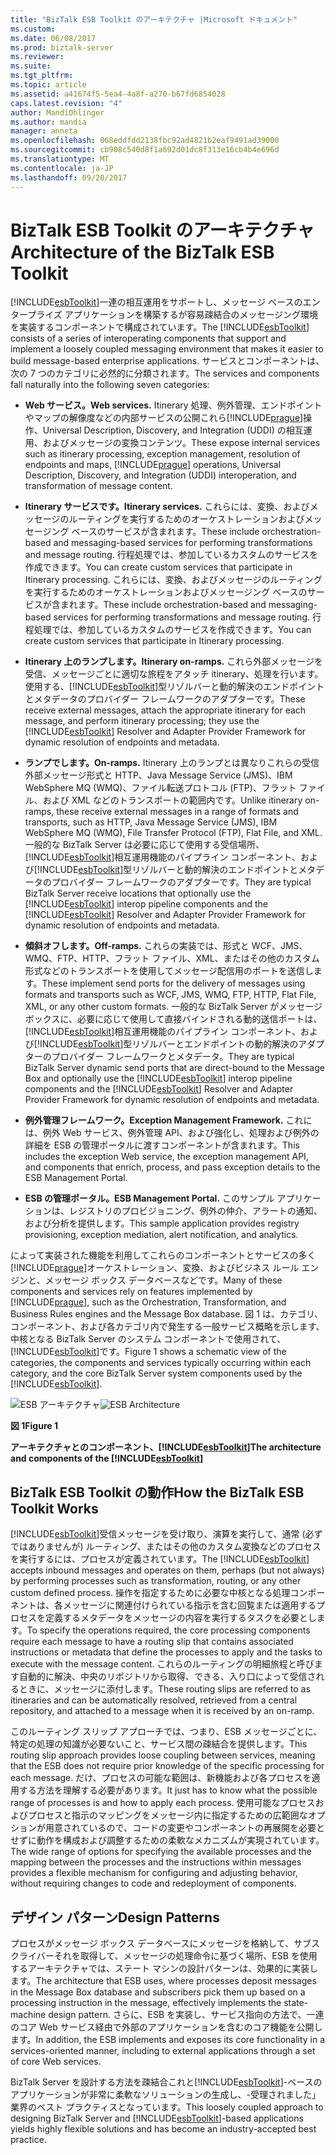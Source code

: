 ```yaml
---
title: "BizTalk ESB Toolkit のアーキテクチャ |Microsoft ドキュメント"
ms.custom: 
ms.date: 06/08/2017
ms.prod: biztalk-server
ms.reviewer: 
ms.suite: 
ms.tgt_pltfrm: 
ms.topic: article
ms.assetid: a41674f5-5ea4-4a8f-a270-b67fd6854028
caps.latest.revision: "4"
author: MandiOhlinger
ms.author: mandia
manager: anneta
ms.openlocfilehash: 068eddfdd2138fbc92ad4821b2eaf9491ad39000
ms.sourcegitcommit: cb908c540d8f1a692d01dc8f313e16cb4b4e696d
ms.translationtype: MT
ms.contentlocale: ja-JP
ms.lasthandoff: 09/20/2017
---
```

# <a name="architecture-of-the-biztalk-esb-toolkit"></a><span data-ttu-id="c9a92-102">BizTalk ESB Toolkit のアーキテクチャ</span><span class="sxs-lookup"><span data-stu-id="c9a92-102">Architecture of the BizTalk ESB Toolkit</span></span>
<span data-ttu-id="c9a92-103">[!INCLUDE[esbToolkit](../includes/esbtoolkit-md.md)]一連の相互運用をサポートし、メッセージ ベースのエンタープライズ アプリケーションを構築するが容易疎結合のメッセージング環境を実装するコンポーネントで構成されています。</span><span class="sxs-lookup"><span data-stu-id="c9a92-103">The [!INCLUDE[esbToolkit](../includes/esbtoolkit-md.md)] consists of a series of interoperating components that support and implement a loosely coupled messaging environment that makes it easier to build message-based enterprise applications.</span></span> <span data-ttu-id="c9a92-104">サービスとコンポーネントは、次の 7 つのカテゴリに必然的に分類されます。</span><span class="sxs-lookup"><span data-stu-id="c9a92-104">The services and components fall naturally into the following seven categories:</span></span>  
  
-   <span data-ttu-id="c9a92-105">**Web サービス。**</span><span class="sxs-lookup"><span data-stu-id="c9a92-105">**Web services.**</span></span> <span data-ttu-id="c9a92-106">Itinerary 処理、例外管理、エンドポイントやマップの解像度などの内部サービスの公開これら[!INCLUDE[prague](../includes/prague-md.md)]操作、Universal Description, Discovery, and Integration (UDDI) の相互運用、およびメッセージの変換コンテンツ。</span><span class="sxs-lookup"><span data-stu-id="c9a92-106">These expose internal services such as itinerary processing, exception management, resolution of endpoints and maps, [!INCLUDE[prague](../includes/prague-md.md)] operations, Universal Description, Discovery, and Integration (UDDI) interoperation, and transformation of message content.</span></span>  
  
-   <span data-ttu-id="c9a92-107">**Itinerary サービスです。**</span><span class="sxs-lookup"><span data-stu-id="c9a92-107">**Itinerary services.**</span></span> <span data-ttu-id="c9a92-108">これらには、変換、およびメッセージのルーティングを実行するためのオーケストレーションおよびメッセージング ベースのサービスが含まれます。</span><span class="sxs-lookup"><span data-stu-id="c9a92-108">These include orchestration-based and messaging-based services for performing transformations and message routing.</span></span> <span data-ttu-id="c9a92-109">行程処理では、参加しているカスタムのサービスを作成できます。</span><span class="sxs-lookup"><span data-stu-id="c9a92-109">You can create custom services that participate in Itinerary processing.</span></span> <span data-ttu-id="c9a92-110">これらには、変換、およびメッセージのルーティングを実行するためのオーケストレーションおよびメッセージング ベースのサービスが含まれます。</span><span class="sxs-lookup"><span data-stu-id="c9a92-110">These include orchestration-based and messaging-based services for performing transformations and message routing.</span></span> <span data-ttu-id="c9a92-111">行程処理では、参加しているカスタムのサービスを作成できます。</span><span class="sxs-lookup"><span data-stu-id="c9a92-111">You can create custom services that participate in Itinerary processing.</span></span>  
  
-   <span data-ttu-id="c9a92-112">**Itinerary 上のランプします。**</span><span class="sxs-lookup"><span data-stu-id="c9a92-112">**Itinerary on-ramps.**</span></span> <span data-ttu-id="c9a92-113">これら外部メッセージを受信、メッセージごとに適切な旅程をアタッチ itinerary、処理を行います。使用する、[!INCLUDE[esbToolkit](../includes/esbtoolkit-md.md)]型リゾルバーと動的解決のエンドポイントとメタデータのプロバイダー フレームワークのアダプターです。</span><span class="sxs-lookup"><span data-stu-id="c9a92-113">These receive external messages, attach the appropriate itinerary for each message, and perform itinerary processing; they use the [!INCLUDE[esbToolkit](../includes/esbtoolkit-md.md)] Resolver and Adapter Provider Framework for dynamic resolution of endpoints and metadata.</span></span>  
  
-   <span data-ttu-id="c9a92-114">**ランプでします。**</span><span class="sxs-lookup"><span data-stu-id="c9a92-114">**On-ramps.**</span></span> <span data-ttu-id="c9a92-115">Itinerary 上のランプとは異なりこれらの受信外部メッセージ形式と HTTP、Java Message Service (JMS)、IBM WebSphere MQ (WMQ)、ファイル転送プロトコル (FTP)、フラット ファイル、および XML などのトランスポートの範囲内です。</span><span class="sxs-lookup"><span data-stu-id="c9a92-115">Unlike itinerary on-ramps, these receive external messages in a range of formats and transports, such as HTTP, Java Message Service (JMS), IBM WebSphere MQ (WMQ), File Transfer Protocol (FTP), Flat File, and XML.</span></span> <span data-ttu-id="c9a92-116">一般的な BizTalk Server は必要に応じて使用する受信場所、[!INCLUDE[esbToolkit](../includes/esbtoolkit-md.md)]相互運用機能のパイプライン コンポーネント、および[!INCLUDE[esbToolkit](../includes/esbtoolkit-md.md)]型リゾルバーと動的解決のエンドポイントとメタデータのプロバイダー フレームワークのアダプターです。</span><span class="sxs-lookup"><span data-stu-id="c9a92-116">They are typical BizTalk Server receive locations that optionally use the [!INCLUDE[esbToolkit](../includes/esbtoolkit-md.md)] interop pipeline components and the [!INCLUDE[esbToolkit](../includes/esbtoolkit-md.md)] Resolver and Adapter Provider Framework for dynamic resolution of endpoints and metadata.</span></span>  
  
-   <span data-ttu-id="c9a92-117">**傾斜オフします。**</span><span class="sxs-lookup"><span data-stu-id="c9a92-117">**Off-ramps.**</span></span> <span data-ttu-id="c9a92-118">これらの実装では、形式と WCF、JMS、WMQ、FTP、HTTP、フラット ファイル、XML、またはその他のカスタム形式などのトランスポートを使用してメッセージ配信用のポートを送信します。</span><span class="sxs-lookup"><span data-stu-id="c9a92-118">These implement send ports for the delivery of messages using formats and transports such as WCF, JMS, WMQ, FTP, HTTP, Flat File, XML, or any other custom formats.</span></span> <span data-ttu-id="c9a92-119">一般的な BizTalk Server がメッセージ ボックスに、必要に応じて使用して直接バインドされる動的送信ポートは、[!INCLUDE[esbToolkit](../includes/esbtoolkit-md.md)]相互運用機能のパイプライン コンポーネント、および[!INCLUDE[esbToolkit](../includes/esbtoolkit-md.md)]型リゾルバーとエンドポイントの動的解決のアダプターのプロバイダー フレームワークとメタデータ。</span><span class="sxs-lookup"><span data-stu-id="c9a92-119">They are typical BizTalk Server dynamic send ports that are direct-bound to the Message Box and optionally use the [!INCLUDE[esbToolkit](../includes/esbtoolkit-md.md)] interop pipeline components and the [!INCLUDE[esbToolkit](../includes/esbtoolkit-md.md)] Resolver and Adapter Provider Framework for dynamic resolution of endpoints and metadata.</span></span>  
  
-   <span data-ttu-id="c9a92-120">**例外管理フレームワーク。**</span><span class="sxs-lookup"><span data-stu-id="c9a92-120">**Exception Management Framework.**</span></span> <span data-ttu-id="c9a92-121">これには、例外 Web サービス、例外管理 API、および強化し、処理および例外の詳細を ESB の管理ポータルに渡すコンポーネントが含まれます。</span><span class="sxs-lookup"><span data-stu-id="c9a92-121">This includes the exception Web service, the exception management API, and components that enrich, process, and pass exception details to the ESB Management Portal.</span></span>  
  
-   <span data-ttu-id="c9a92-122">**ESB の管理ポータル。**</span><span class="sxs-lookup"><span data-stu-id="c9a92-122">**ESB Management Portal.**</span></span> <span data-ttu-id="c9a92-123">このサンプル アプリケーションは、レジストリのプロビジョニング、例外の仲介、アラートの通知、および分析を提供します。</span><span class="sxs-lookup"><span data-stu-id="c9a92-123">This sample application provides registry provisioning, exception mediation, alert notification, and analytics.</span></span>  
  
 <span data-ttu-id="c9a92-124">によって実装された機能を利用してこれらのコンポーネントとサービスの多く[!INCLUDE[prague](../includes/prague-md.md)]オーケストレーション、変換、およびビジネス ルール エンジンと、メッセージ ボックス データベースなどです。</span><span class="sxs-lookup"><span data-stu-id="c9a92-124">Many of these components and services rely on features implemented by [!INCLUDE[prague](../includes/prague-md.md)], such as the Orchestration, Transformation, and Business Rules engines and the Message Box database.</span></span> <span data-ttu-id="c9a92-125">図 1 は、カテゴリ、コンポーネント、および各カテゴリ内で発生する一般サービス概略を示します、中核となる BizTalk Server のシステム コンポーネントで使用されて、[!INCLUDE[esbToolkit](../includes/esbtoolkit-md.md)]です。</span><span class="sxs-lookup"><span data-stu-id="c9a92-125">Figure 1 shows a schematic view of the categories, the components and services typically occurring within each category, and the core BizTalk Server system components used by the [!INCLUDE[esbToolkit](../includes/esbtoolkit-md.md)].</span></span>  
  
 <span data-ttu-id="c9a92-126">![ESB アーキテクチャ](../esb-toolkit/media/esbarchitecture.gif "ESBArchitecture")</span><span class="sxs-lookup"><span data-stu-id="c9a92-126">![ESB Architecture](../esb-toolkit/media/esbarchitecture.gif "ESBArchitecture")</span></span>  
  
 <span data-ttu-id="c9a92-127">**図 1**</span><span class="sxs-lookup"><span data-stu-id="c9a92-127">**Figure 1**</span></span>  
  
 <span data-ttu-id="c9a92-128">**アーキテクチャとのコンポーネント、[!INCLUDE[esbToolkit](../includes/esbtoolkit-md.md)]**</span><span class="sxs-lookup"><span data-stu-id="c9a92-128">**The architecture and components of the [!INCLUDE[esbToolkit](../includes/esbtoolkit-md.md)]**</span></span>  
  
## <a name="how-the-biztalk-esb-toolkit-works"></a><span data-ttu-id="c9a92-129">BizTalk ESB Toolkit の動作</span><span class="sxs-lookup"><span data-stu-id="c9a92-129">How the BizTalk ESB Toolkit Works</span></span>  
 <span data-ttu-id="c9a92-130">[!INCLUDE[esbToolkit](../includes/esbtoolkit-md.md)]受信メッセージを受け取り、演算を実行して、通常 (必ずではありませんが) ルーティング、またはその他のカスタム変換などのプロセスを実行するには、プロセスが定義されています。</span><span class="sxs-lookup"><span data-stu-id="c9a92-130">The [!INCLUDE[esbToolkit](../includes/esbtoolkit-md.md)] accepts inbound messages and operates on them, perhaps (but not always) by performing processes such as transformation, routing, or any other custom defined process.</span></span> <span data-ttu-id="c9a92-131">操作を指定するために必要な中核となる処理コンポーネントは、各メッセージに関連付けられている指示を含む回覧または適用するプロセスを定義するメタデータをメッセージの内容を実行するタスクを必要とします。</span><span class="sxs-lookup"><span data-stu-id="c9a92-131">To specify the operations required, the core processing components require each message to have a routing slip that contains associated instructions or metadata that define the processes to apply and the tasks to execute with the message content.</span></span> <span data-ttu-id="c9a92-132">これらのルーティングの明細旅程と呼びます自動的に解決、中央のリポジトリから取得、できる、入り口によって受信されるときに、メッセージに添付します。</span><span class="sxs-lookup"><span data-stu-id="c9a92-132">These routing slips are referred to as itineraries and can be automatically resolved, retrieved from a central repository, and attached to a message when it is received by an on-ramp.</span></span>  
  
 <span data-ttu-id="c9a92-133">このルーティング スリップ アプローチでは、つまり、ESB メッセージごとに、特定の処理の知識が必要ないこと、サービス間の疎結合を提供します。</span><span class="sxs-lookup"><span data-stu-id="c9a92-133">This routing slip approach provides loose coupling between services, meaning that the ESB does not require prior knowledge of the specific processing for each message.</span></span> <span data-ttu-id="c9a92-134">だけ、プロセスの可能な範囲は、新機能および各プロセスを適用する方法を理解する必要があります。</span><span class="sxs-lookup"><span data-stu-id="c9a92-134">It just has to know what the possible range of processes is and how to apply each process.</span></span> <span data-ttu-id="c9a92-135">使用可能なプロセスおよびプロセスと指示のマッピングをメッセージ内に指定するための広範囲なオプションが用意されているので、コードの変更やコンポーネントの再展開を必要とせずに動作を構成および調整するための柔軟なメカニズムが実現されています。</span><span class="sxs-lookup"><span data-stu-id="c9a92-135">The wide range of options for specifying the available processes and the mapping between the processes and the instructions within messages provides a flexible mechanism for configuring and adjusting behavior, without requiring changes to code and redeployment of components.</span></span>  
  
## <a name="design-patterns"></a><span data-ttu-id="c9a92-136">デザイン パターン</span><span class="sxs-lookup"><span data-stu-id="c9a92-136">Design Patterns</span></span>  
 <span data-ttu-id="c9a92-137">プロセスがメッセージ ボックス データベースにメッセージを格納して、サブスクライバーそれを取得して、メッセージの処理命令に基づく場所、ESB を使用するアーキテクチャでは、ステート マシンの設計パターンは、効果的に実装します。</span><span class="sxs-lookup"><span data-stu-id="c9a92-137">The architecture that ESB uses, where processes deposit messages in the Message Box database and subscribers pick them up based on a processing instruction in the message, effectively implements the state-machine design pattern.</span></span> <span data-ttu-id="c9a92-138">さらに、ESB を実装し、サービス指向の方法で、一連のコア Web サービス経由で外部のアプリケーションを含むのコア機能を公開します。</span><span class="sxs-lookup"><span data-stu-id="c9a92-138">In addition, the ESB implements and exposes its core functionality in a services-oriented manner, including to external applications through a set of core Web services.</span></span>  
  
 <span data-ttu-id="c9a92-139">BizTalk Server を設計する方法を疎結合これと[!INCLUDE[esbToolkit](../includes/esbtoolkit-md.md)]-ベースのアプリケーションが非常に柔軟なソリューションの生成し、-受理されました」業界のベスト プラクティスとなっています。</span><span class="sxs-lookup"><span data-stu-id="c9a92-139">This loosely coupled approach to designing BizTalk Server and [!INCLUDE[esbToolkit](../includes/esbtoolkit-md.md)]-based applications yields highly flexible solutions and has become an industry-accepted best practice.</span></span>